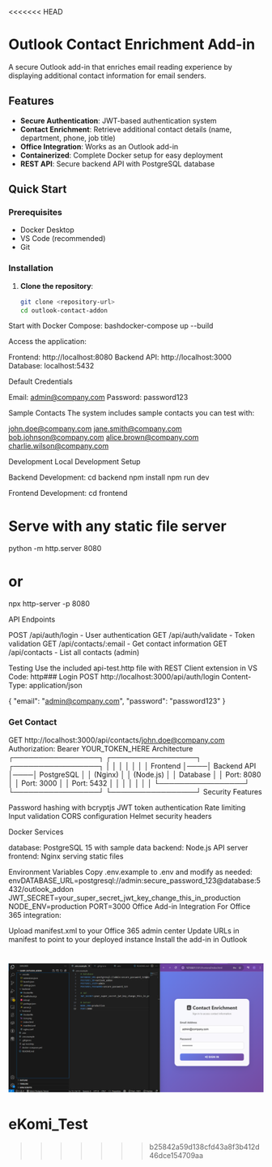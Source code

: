 <<<<<<< HEAD
# Outlook Contact Enrichment Add-in

A secure Outlook add-in that enriches email reading experience by displaying additional contact information for email senders.

## Features

- **Secure Authentication**: JWT-based authentication system
- **Contact Enrichment**: Retrieve additional contact details (name, department, phone, job title)
- **Office Integration**: Works as an Outlook add-in
- **Containerized**: Complete Docker setup for easy deployment
- **REST API**: Secure backend API with PostgreSQL database

## Quick Start

### Prerequisites

- Docker Desktop
- VS Code (recommended)
- Git

### Installation

1. **Clone the repository**:
   ```bash
   git clone <repository-url>
   cd outlook-contact-addon
   ```

Start with Docker Compose:
bashdocker-compose up --build

Access the application:

Frontend: http://localhost:8080
Backend API: http://localhost:3000
Database: localhost:5432

Default Credentials

Email: admin@company.com
Password: password123

Sample Contacts
The system includes sample contacts you can test with:

john.doe@company.com
jane.smith@company.com
bob.johnson@company.com
alice.brown@company.com
charlie.wilson@company.com

Development
Local Development Setup

Backend Development:
cd backend
npm install
npm run dev

Frontend Development:
cd frontend

# Serve with any static file server

python -m http.server 8080

# or

npx http-server -p 8080

API Endpoints

POST /api/auth/login - User authentication
GET /api/auth/validate - Token validation
GET /api/contacts/:email - Get contact information
GET /api/contacts - List all contacts (admin)

Testing
Use the included api-test.http file with REST Client extension in VS Code:
http### Login
POST http://localhost:3000/api/auth/login
Content-Type: application/json

{
"email": "admin@company.com",
"password": "password123"
}

### Get Contact

GET http://localhost:3000/api/contacts/john.doe@company.com
Authorization: Bearer YOUR_TOKEN_HERE
Architecture
┌─────────────────┐ ┌─────────────────┐ ┌─────────────────┐
│ │ │ │ │ │
│ Frontend │────│ Backend API │────│ PostgreSQL │
│ (Nginx) │ │ (Node.js) │ │ Database │
│ Port: 8080 │ │ Port: 3000 │ │ Port: 5432 │
│ │ │ │ │ │
└─────────────────┘ └─────────────────┘ └─────────────────┘
Security Features

Password hashing with bcryptjs
JWT token authentication
Rate limiting
Input validation
CORS configuration
Helmet security headers

Docker Services

database: PostgreSQL 15 with sample data
backend: Node.js API server
frontend: Nginx serving static files

Environment Variables
Copy .env.example to .env and modify as needed:
envDATABASE_URL=postgresql://admin:secure_password_123@database:5432/outlook_addon
JWT_SECRET=your_super_secret_jwt_key_change_this_in_production
NODE_ENV=production
PORT=3000
Office Add-in Integration
For Office 365 integration:

Upload manifest.xml to your Office 365 admin center
Update URLs in manifest to point to your deployed instance
Install the add-in in Outlook

![alt text](image.png)
=======
# eKomi_Test
>>>>>>> b25842a59d138cfd43a8f3b412d46dce154709aa
